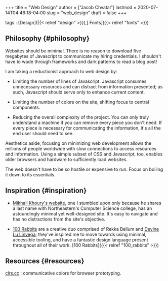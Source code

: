 +++
title = "Web Design"
author = ["Jacob Chvatal"]
lastmod = 2020-07-14T04:46:18-04:00
slug = "web_design"
draft = false
+++

tags
: [Design]({{< relref "design" >}}),[ Fonts]({{< relref "fonts" >}})


## Philosophy {#philosophy}

Websites should be minimal.
There is no reason to download five megabytes of Javascript to communicate
my hiring credentials. I shouldn't have to wade through frameworks and dark
patterns to read a blog post!

I am taking a reductionist approach to web design by:

-   Limiting the number of lines of Javascript.
    Javascript consumes unnecessary resources and can distract from information
    presented; as such, Javascript should serve only to enhance current content.

-   Limiting the number of colors on the site, shifting focus to central components.

-   Reducing the overall complexity of the project.
    You can only truly understand a machine if you can remove every piece
    you don't need. If every piece is necessary for communicating the information,
    it's all the end user should need to see.

Aesthetics aside, focusing on minimizing web development allows the millions of
people worldwide with slow connections to access resources and information.
Using a simple subset of CSS and Javascript, too, enables older browsers and
hardware to sufficiently load websites.

The web doesn't have to be so hostile or expensive to run.
Focus on boiling it down to its essentials.


## Inspiration {#inspiration}

-   [Mikhail Khoury's website](http://mikhailkhoury.com/), one I stumbled upon only because he shares
    a last name with Northeastern's Computer Science college, has
    an astoundingly minimal yet well-designed site. It's easy to navigate
    and has no distractions from the site's objective.

-   [100 Rabbits](https://100r.co) are a creative duo comprised of Rekka Bellum and
    [Devine Lu Linvega](https://xxiivv.com/); they've inspired me to move towards using
    minimal, accessible tooling, and have a fantastic design language
    present throughout all of their work. [100 Rabbits]({{< relref "100_rabbits" >}})


## Resources {#resources}

[clrs.cc](http://clrs.cc/)
: communicative colors for browser prototyping.
